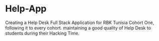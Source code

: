 # Help-App

Creating a Help Desk Full Stack Application for RBK Tunisia Cohort One, following it to every cohort. maintaining a good quality of Help Desk to students during their Hacking Time.